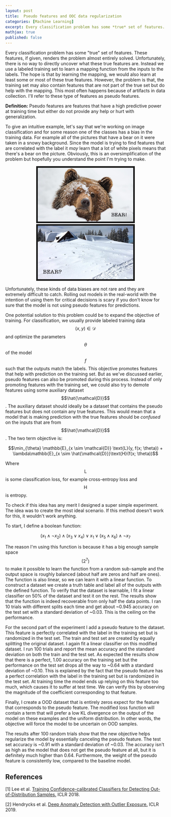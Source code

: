 ```yaml
---
layout: post
title:  Pseudo features and OOC data regularization
categories: [Machine Learning]
excerpt: Every classification problem has some *true* set of features. These features, if given, renders the problem almost entirely solved. Unfortunately, there is no way to directly uncover what these true features are. Instead we use a labeled training set to learn a mapping function from the inputs to the labels. The hope is that by learning the mapping, we would also learn at least some or most of these true features. However, the problem is that, the training set may also contain features that are not part of the true set but do help with the mapping. This most often happens because of artifacts in data collection. I'll refer to these type of features as pseudo features.
mathjax: true
published: false
---
```


Every classification problem has some "true" set of features. These features, if given, renders the problem almost entirely solved. Unfortunately,  there is no way to directly uncover what these true features are. Instead we use a labeled training set to learn a mapping function from the inputs to the labels. The hope is that by learning the mapping, we would also learn at least some or most of these true features. However, the problem is that, the training set may also contain features that are not part of the true set but do help with the mapping. This most often happens because of artifacts in data collection. I'll refer to these type of features as pseudo features.

**Definition:** Pseudo features are features that have a high predictive power at training time but either do not provide any help or hurt with generalization.

To give an intuitive example, let's say that we're working on image classification and for some reason one of the classes has a bias in the training data. For example all of the pictures that have a bear on it were taken in a snowy background. Since the model is trying to find features that are correlated with the label it *may* learn that a lot of white pixels means that there's a bear on the picture. Obviously, this is an oversimplification of the problem but hopefully you understand the point I'm trying to make.

<center>
<tr>
<td> <img src="../images/snow_bear.jpg" alt="Bear" style="width: 300px" border="5"/> </td>
<td> <img src="../images/snow_no_bear.jpg" alt="No Bear" style="width: 300px" border="5"/> </td>
</tr>
</center>

Unfortunately, these kinds of data biases are not rare and they are extremely difficult to catch. Rolling out models in the real-world with the intention of using them for critical decisions is scary if you don't know for sure that the model is not using pseudo features for predictions.

One potential solution to this problem could be to expand the objective of training. For classification, we usually provide labeled training data $$(x, y) \in \mathcal{D}$$ and optimize the parameters $$\theta$$ of the model $$f$$ such that the outputs match the labels. This objective promotes features that help with prediction on the training set. But as we've discussed earlier, pseudo features can also be promoted during this process. Instead of only promoting features with the training set, we could also try to demote features using some auxiliary dataset $$\hat{\mathcal{D}}$$. The auxiliary dataset should ideally be a dataset that contains the pseudo features but does not contain any true features. This would mean that a model that is making prediction with the true features should be *confused* on the inputs that are from $$\hat{\mathcal{D}}$$. The two term objective is:

$$\min_{\theta} \mathbb{E}_{x \sim \mathcal{D}} \text{L}(y, f(x; \theta)) + \lambda\mathbb{E}_{x \sim \hat{\mathcal{D}}}\text{H}(f(x; \theta))$$

Where $$\text{L}$$ is some classification loss, for example cross-entropy loss and $$\text{H}$$ is entropy.


<!-- Let's call these instances $$D_{in}$$, for every instance $$x_i \in D_{in}$$, we have a corresponding class label $$y_i \in Y$$. But we also have access to $$D_{out}$$, a set that contains items that are not part of $$D_{in}$$. For example if our task is 3 way document classification with the categories sports, politics and finance. The everything else could be documents about entertainment, fashion, high tech etc. Or we could expand the definition even more and include everything in the universe that is not $$D_{in}$$. We could use the instances in $$D_{out}$$ to push the model to be uncertain on those examples. Which intuitively makes sense, if a model is trained to recognize hand-written digits and we show it a picture of the letter "A", the desired output of the classifier should be maximum uncertainty over the output choices (digits from 0 to 9). -->

<!-- This objective has come up in recent years in the context of OOD detection [[1]](#1)[[2]](#2). They use $$D_{out}$$ to supervise the model on detecting OOD samples. And they have shown this method to be successful at that. But I think there is potential for another outcome. Going back to our example with the bear, What if we expose the model to images that have a snowy background but do not have an object of our class in the image. We then push the model to be uncertain on those images. The model would (hopefully) learn that white pixels $$\neq$$ bear and that it needs to 'pick up' other features to be able to classify the pictures with a bear on it. In other words, OOD data can potentially lead to a more robust solution by discarding the pseudo features. But we need to slightly change what we call $$D_{out}$$, it need not be OOD. Furthermore, not every OOD instance belongs to $$D_{out}$$. A more accurate description of the samples that we seek is out-of-concept (OOC) instances. The same concept (images of bears) can have different distributions depending on how the data was collected. We care about the concept of interest not being present in $$D_{out}$$. -->

<!-- Caveat: robustness is hard to measure if the test set also contains the pseudo features. -->

To check if this idea has any merit I designed a super simple experiment. The idea was to create the most ideal scenario. If this method doesn't work for this, it wouldn't work anything.

To start, I define a boolean function:

$$(x_1 \land \neg x_2) \land (x_3 \lor x_4) \lor x_1 \lor (x_5 \land x_6) \land \neg x_7$$

The reason I'm using this function is because it has a big enough sample space $$(2^7)$$ to make it possible to learn the function from a random sub-sample and the output space is roughly balanced (about half are zeros and half are ones). The function is also linear, so we can learn it with a linear function. To construct a dataset we create a truth table and label all of the outputs with the defined function. To verify that the dataset is learnable, I fit a linear classifier on 50% of the dataset and test it on the rest. The results show that the function is indeed recoverable from only half the data points. I ran 10 trials with different splits each time and get about ~0.945 accuracy on the test set with a standard deviation of ~0.03. This is the ceiling on the performance.

For the second part of the experiment I add a pseudo feature to the dataset. This feature is perfectly correlated with the label in the training set but is randomized in the test set. The train and test set are created by equally splitting the original dataset. I again fit a linear classifier on this modified dataset. I run 100 trials and report the mean accuracy and the standard deviation on both the train and the test set. As expected the results show that there is a perfect, 1.00 accuracy on the training set but the performance on the test set drops all the way to ~0.64 with a standard deviation of ~0.10. This is explained by the fact that the pseudo feature has a perfect correlation with the label in the training set but is randomized in the test set. At training time the model ends up relying on this feature too much, which causes it to suffer at test time. We can verify this by observing the magnitude of the coefficient corresponding to that feature.

Finally, I create a OOD dataset that is entirely zeros expect for the feature that corresponds to the pseudo feature. The modified loss function will contain a term that will prefer a low KL divergence on the output of the model on these examples and the uniform distribution. In other words, the objective will force the model to be uncertain on OOD samples.

The results after 100 random trials show that the new objective helps regularize the model by essentially canceling the pseudo feature. The test set accuracy is ~0.91 with a standard deviation of ~0.03. The accuracy isn't as high as the model that does not get the pseudo feature at all, but it is definitely much higher than 0.64. Furthermore, the weight of the pseudo feature is consistently low, compared to the baseline model.

## References
<a id="1">[1]</a>
Lee et al.
[Training Confidence-calibrated Classifiers for Detecting Out-of-Distribution Samples.](https://arxiv.org/pdf/1711.09325.pdf)
ICLR 2018.

<a id="2">[2]</a>
Hendrycks et al.
[Deep Anomaly Detection with Outlier Exposure.](https://arxiv.org/pdf/1812.04606.pdf)
ICLR 2019.
